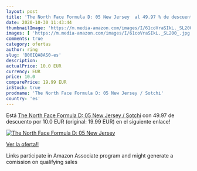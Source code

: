 ```yaml
---
layout: post
title: 'The North Face Formula D: 05 New Jersey  al 49.97 % de descuento'
date: 2020-10-30 11:43:44
thumbnailImage: 'https://m.media-amazon.com/images/I/61coVraSIkL._SL200_.jpg'
images: [ 'https://m.media-amazon.com/images/I/61coVraSIkL._SL200_.jpg' ]
comments: true
category: ofertas
author: ring
slug: 'B00IQA8AS0-es'
description:
actualPrice: 10.0 EUR
currency: EUR
price: 10.0
comparePrice: 19.99 EUR
inStock: true
prodname: 'The North Face Formula D: 05 New Jersey / Sotchi'
country: 'es'
---
```


Está [The North Face Formula D: 05 New Jersey / Sotchi](https://www.amazon.es/dp/B00IQA8AS0/?tag=tolees-21) con 49.97 de descuento por 10.0 EUR (original: 19.99 EUR) en el siguiente enlace!

[![The North Face Formula D: 05 New Jersey ](https://m.media-amazon.com/images/I/61coVraSIkL._SL200_.jpg)](https://www.amazon.es/dp/B00IQA8AS0/?tag=tolees-21)

[Ver la oferta!!](https://www.amazon.es/dp/B00IQA8AS0/?tag=tolees-21)

Links participate in Amazon Associate program and might generate a comission on qualifying sales


